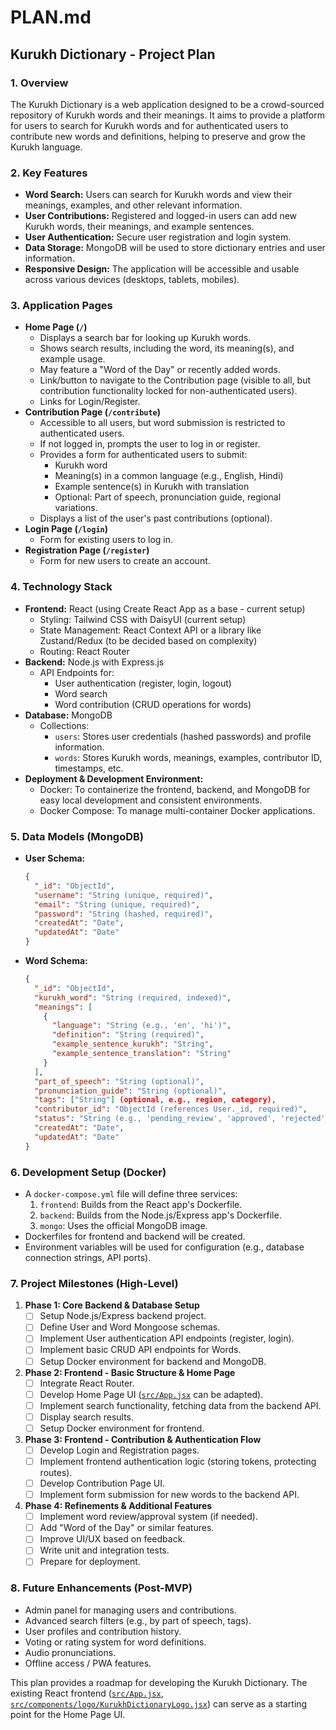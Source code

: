 # PLAN.md

## Kurukh Dictionary - Project Plan

### 1. Overview

The Kurukh Dictionary is a web application designed to be a crowd-sourced repository of Kurukh words and their meanings. It aims to provide a platform for users to search for Kurukh words and for authenticated users to contribute new words and definitions, helping to preserve and grow the Kurukh language.

### 2. Key Features

*   **Word Search:** Users can search for Kurukh words and view their meanings, examples, and other relevant information.
*   **User Contributions:** Registered and logged-in users can add new Kurukh words, their meanings, and example sentences.
*   **User Authentication:** Secure user registration and login system.
*   **Data Storage:** MongoDB will be used to store dictionary entries and user information.
*   **Responsive Design:** The application will be accessible and usable across various devices (desktops, tablets, mobiles).

### 3. Application Pages

*   **Home Page (`/`)**
    *   Displays a search bar for looking up Kurukh words.
    *   Shows search results, including the word, its meaning(s), and example usage.
    *   May feature a "Word of the Day" or recently added words.
    *   Link/button to navigate to the Contribution page (visible to all, but contribution functionality locked for non-authenticated users).
    *   Links for Login/Register.
*   **Contribution Page (`/contribute`)**
    *   Accessible to all users, but word submission is restricted to authenticated users.
    *   If not logged in, prompts the user to log in or register.
    *   Provides a form for authenticated users to submit:
        *   Kurukh word
        *   Meaning(s) in a common language (e.g., English, Hindi)
        *   Example sentence(s) in Kurukh with translation
        *   Optional: Part of speech, pronunciation guide, regional variations.
    *   Displays a list of the user's past contributions (optional).
*   **Login Page (`/login`)**
    *   Form for existing users to log in.
*   **Registration Page (`/register`)**
    *   Form for new users to create an account.

### 4. Technology Stack

*   **Frontend:** React (using Create React App as a base - current setup)
    *   Styling: Tailwind CSS with DaisyUI (current setup)
    *   State Management: React Context API or a library like Zustand/Redux (to be decided based on complexity)
    *   Routing: React Router
*   **Backend:** Node.js with Express.js
    *   API Endpoints for:
        *   User authentication (register, login, logout)
        *   Word search
        *   Word contribution (CRUD operations for words)
*   **Database:** MongoDB
    *   Collections:
        *   `users`: Stores user credentials (hashed passwords) and profile information.
        *   `words`: Stores Kurukh words, meanings, examples, contributor ID, timestamps, etc.
*   **Deployment & Development Environment:**
    *   Docker: To containerize the frontend, backend, and MongoDB for easy local development and consistent environments.
    *   Docker Compose: To manage multi-container Docker applications.

### 5. Data Models (MongoDB)

*   **User Schema:**
    ```json
    {
      "_id": "ObjectId",
      "username": "String (unique, required)",
      "email": "String (unique, required)",
      "password": "String (hashed, required)",
      "createdAt": "Date",
      "updatedAt": "Date"
    }
    ```
*   **Word Schema:**
    ```json
    {
      "_id": "ObjectId",
      "kurukh_word": "String (required, indexed)",
      "meanings": [
        {
          "language": "String (e.g., 'en', 'hi')",
          "definition": "String (required)",
          "example_sentence_kurukh": "String",
          "example_sentence_translation": "String"
        }
      ],
      "part_of_speech": "String (optional)",
      "pronunciation_guide": "String (optional)",
      "tags": ["String"] (optional, e.g., region, category),
      "contributor_id": "ObjectId (references User._id, required)",
      "status": "String (e.g., 'pending_review', 'approved', 'rejected', default: 'pending_review')",
      "createdAt": "Date",
      "updatedAt": "Date"
    }
    ```

### 6. Development Setup (Docker)

*   A `docker-compose.yml` file will define three services:
    1.  `frontend`: Builds from the React app's Dockerfile.
    2.  `backend`: Builds from the Node.js/Express app's Dockerfile.
    3.  `mongo`: Uses the official MongoDB image.
*   Dockerfiles for frontend and backend will be created.
*   Environment variables will be used for configuration (e.g., database connection strings, API ports).

### 7. Project Milestones (High-Level)

1.  **Phase 1: Core Backend & Database Setup**
    *   [ ] Setup Node.js/Express backend project.
    *   [ ] Define User and Word Mongoose schemas.
    *   [ ] Implement User authentication API endpoints (register, login).
    *   [ ] Implement basic CRUD API endpoints for Words.
    *   [ ] Setup Docker environment for backend and MongoDB.
2.  **Phase 2: Frontend - Basic Structure & Home Page**
    *   [ ] Integrate React Router.
    *   [ ] Develop Home Page UI ([`src/App.jsx`](src/App.jsx) can be adapted).
    *   [ ] Implement search functionality, fetching data from the backend API.
    *   [ ] Display search results.
    *   [ ] Setup Docker environment for frontend.
3.  **Phase 3: Frontend - Contribution & Authentication Flow**
    *   [ ] Develop Login and Registration pages.
    *   [ ] Implement frontend authentication logic (storing tokens, protecting routes).
    *   [ ] Develop Contribution Page UI.
    *   [ ] Implement form submission for new words to the backend API.
4.  **Phase 4: Refinements & Additional Features**
    *   [ ] Implement word review/approval system (if needed).
    *   [ ] Add "Word of the Day" or similar features.
    *   [ ] Improve UI/UX based on feedback.
    *   [ ] Write unit and integration tests.
    *   [ ] Prepare for deployment.

### 8. Future Enhancements (Post-MVP)

*   Admin panel for managing users and contributions.
*   Advanced search filters (e.g., by part of speech, tags).
*   User profiles and contribution history.
*   Voting or rating system for word definitions.
*   Audio pronunciations.
*   Offline access / PWA features.

This plan provides a roadmap for developing the Kurukh Dictionary. The existing React frontend ([`src/App.jsx`](src/App.jsx), [`src/components/logo/KurukhDictionaryLogo.jsx`](src/components/logo/KurukhDictionaryLogo.jsx)) can serve as a starting point for the Home Page UI.